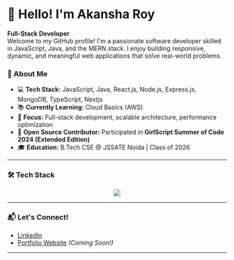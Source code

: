 # 👋 Hello! I'm Akansha Roy

**Full-Stack Developer**  
Welcome to my GitHub profile! I'm a passionate software developer skilled in JavaScript, Java, and the MERN stack. I enjoy building responsive, dynamic, and meaningful web applications that solve real-world problems.

### 🚀 About Me
- 💻 **Tech Stack:** JavaScript, Java, React.js, Node.js, Express.js, MongoDB, TypeScript, Nextjs
- 📚 **Currently Learning:** Cloud Basics (AWS)
- 🎯 **Focus:** Full-stack development, scalable architecture, performance optimization
- 🤝 **Open Source Contributor:** Participated in **GirlScript Summer of Code 2024 (Extended Edition)**
- 🎓 **Education:** B.Tech CSE @ JSSATE Noida | Class of 2026

---

### 🛠️ Tech Stack
<div align="center">
  <img src="https://skillicons.dev/icons?i=html,css,js,react,nodejs,express,mongodb,java,git,github,postman,socket,nextjs,ts" />
</div>

---

### 📬 Let's Connect!
- [LinkedIn](https://www.linkedin.com/in/akansha-roy-1a820625a/)
- [Portfolio Website](#) *(Coming Soon!)*

---

